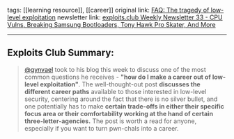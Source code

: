 tags: [[learning resource]], [[career]]
original link: [FAQ: The tragedy of low-level exploitation](https://gynvael.coldwind.pl/?id=791&ref=blog.exploits.club) 
newsletter link: [exploits.club Weekly Newsletter 33 - CPU Vulns, Breaking Samsung Bootloaders, Tony Hawk Pro Skater, And More](https://blog.exploits.club/exploits-club-weekly-newsletter-33-cpu-vulns-breaking-samsung-bootloaders-tony-hawk-pro-skater-and-more-2/)

---
## Exploits Club Summary:
>  [@gynvael](https://x.com/gynvael?ref=blog.exploits.club) took to his blog this week to discuss one of the most common questions he receives - **"how do I make a career out of low-level exploitation"**. The well-thought-out post **discusses the different career paths** available to those interested in low-level security, centering around the fact that there is no silver bullet, and one potentially has to make **certain trade-offs in either their specific focus area or their comfortability working at the hand of certain three-letter-agencies.** The post is worth a read for anyone, especially if you want to turn pwn-chals into a career.